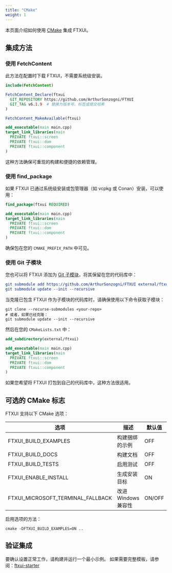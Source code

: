 ```yaml
---
title: "CMake"
weight: 1
---
```


本页面介绍如何使用 [CMake](https://cmake.org) 集成 FTXUI。

## 集成方法

### 使用 FetchContent

此方法在配置时下载 FTXUI，不需要系统级安装。

```cmake 
include(FetchContent)

FetchContent_Declare(ftxui
  GIT_REPOSITORY https://github.com/ArthurSonzogni/FTXUI
  GIT_TAG v6.1.9  # 替换为版本号、标签或提交哈希
)

FetchContent_MakeAvailable(ftxui)

add_executable(main main.cpp)
target_link_libraries(main
  PRIVATE ftxui::screen
  PRIVATE ftxui::dom
  PRIVATE ftxui::component
)
```

这种方法确保可重现的构建和便捷的依赖管理。

### 使用 find_package

如果 FTXUI 已通过系统级安装或包管理器（如 vcpkg 或 Conan）安装，可以使用：

```cmake 
find_package(ftxui REQUIRED)

add_executable(main main.cpp)
target_link_libraries(main
  PRIVATE ftxui::screen
  PRIVATE ftxui::dom
  PRIVATE ftxui::component
)
```

确保包在您的 `CMAKE_PREFIX_PATH` 中可见。

### 使用 Git 子模块

您也可以将 FTXUI 添加为 [Git 子模块](https://git-scm.com/book/en/v2/Git-Tools-Submodules)，将其保留在您的代码库中：

```cmake
git submodule add https://github.com/ArthurSonzogni/FTXUI external/ftxui
git submodule update --init --recursive
```

当克隆已包含 FTXUI 作为子模块的代码库时，请确保使用以下命令获取子模块：

```
git clone --recurse-submodules <your-repo>
# 或者，如果已经克隆：
git submodule update --init --recursive
```

然后在您的 `CMakeLists.txt` 中：

```cmake
add_subdirectory(external/ftxui)

add_executable(main main.cpp)
target_link_libraries(main
  PRIVATE ftxui::screen
  PRIVATE ftxui::dom
  PRIVATE ftxui::component
)
```

如果您希望将 FTXUI 打包到自己的代码库中，这种方法很适用。

## 可选的 CMake 标志

FTXUI 支持以下 CMake 选项：

| 选项                            | 描述                   | 默认值 |
| --------------------------------- | ----------------------------- | ------- |
| FTXUI_BUILD_EXAMPLES              | 构建捆绑的示例        | OFF     |
| FTXUI_BUILD_DOCS                  | 构建文档       | OFF     |
| FTXUI_BUILD_TESTS                 | 启用测试                  | OFF     |
| FTXUI_ENABLE_INSTALL              | 生成安装目标      | ON      |
| FTXUI_MICROSOFT_TERMINAL_FALLBACK | 改进 Windows 兼容性 | ON/OFF  |

启用选项的方法：

```
cmake -DFTXUI_BUILD_EXAMPLES=ON ..
```

## 验证集成

要确认设置正常工作，请构建并运行一个最小示例。
如果需要完整模板，请参阅：[ftxui-starter](https://github.com/ArthurSonzogni/ftxui-starter)

<div class="section_buttons">
 
 
</div>
